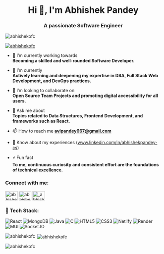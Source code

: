 <h1 align="center">Hi 👋, I'm Abhishek Pandey</h1>
<h3 align="center">A passionate Software Engineer</h3>

<p align="left"> <img src="https://komarev.com/ghpvc/?username=abhishekofc&label=Profile%20views&color=0e75b6&style=flat" alt="abhishekofc" /> </p>

<p align="left"> <a href="https://github.com/ryo-ma/github-profile-trophy"><img src="https://github-profile-trophy.vercel.app/?username=abhishekofc" alt="abhishekofc" /></a> </p>

- 🔭 I’m currently working towards <br/>**Becoming a skilled and well-rounded Software Developer.**

- 🌱 I’m currently<br/> **Actively learning and deepening my expertise in DSA, Full Stack Web Development, and DevOps practices.**

- 👯 I’m looking to collaborate on <br/>**Open Source Team Projects and promoting digital accessibility for all users.**
  
- 💬 Ask me about<br/> **Topics related to Data Structures, Frontend Development, and frameworks such as React.**
  <br/>

- 📫 How to reach me **avipandey667@gmail.com**

- 📄 Know about my experiences (www.linkedin.com/in/abhishekpandey-cs)
  <br/>

- ⚡ Fun fact <br/>**To me, continuous curiosity and consistent effort are the foundations of technical excellence.**

<h3 align="left">Connect with me:</h3>
<p align="left">
<a href="https://linkedin.com/in/abhishekpandey-cs" target="blank"><img align="center" src="https://raw.githubusercontent.com/rahuldkjain/github-profile-readme-generator/master/src/images/icons/Social/linked-in-alt.svg" alt="abhishekpandey-cs" height="30" width="40" /></a>
<a href="https://instagram.com/abhishek.ofc_" target="blank"><img align="center" src="https://raw.githubusercontent.com/rahuldkjain/github-profile-readme-generator/master/src/images/icons/Social/instagram.svg" alt="abhishek.ofc_" height="30" width="40" /></a>
<a href="https://www.leetcode.com/_abhishekpandey__/" target="blank"><img align="center" src="https://raw.githubusercontent.com/rahuldkjain/github-profile-readme-generator/master/src/images/icons/Social/leet-code.svg" alt="_abhishekpandey__/" height="30" width="40" /></a>
</p>

<h3 align="left">🚀 Tech Stack:</h3>

<p align="left">
  <img src="https://img.shields.io/badge/React-20232A?style=for-the-badge&logo=react&logoColor=61DAFB" alt="React"/>
  <img src="https://img.shields.io/badge/MongoDB-4EA94B?style=for-the-badge&logo=mongodb&logoColor=white" alt="MongoDB"/>
  <img src="https://img.shields.io/badge/Java-ED8B00?style=for-the-badge&logo=java&logoColor=white" alt="Java"/>
  <img src="https://img.shields.io/badge/C-00599C?style=for-the-badge&logo=c&logoColor=white" alt="C"/>
  <img src="https://img.shields.io/badge/HTML5-E34F26?style=for-the-badge&logo=html5&logoColor=white" alt="HTML5"/>
  <img src="https://img.shields.io/badge/CSS3-1572B6?style=for-the-badge&logo=css3&logoColor=white" alt="CSS3"/>
  <img src="https://img.shields.io/badge/Netlify-000000?style=for-the-badge&logo=netlify&logoColor=00C7B7" alt="Netlify"/>
  <img src="https://img.shields.io/badge/Render-46E3B7?style=for-the-badge&logo=render&logoColor=white" alt="Render"/>
  <img src="https://img.shields.io/badge/MUI-007FFF?style=for-the-badge&logo=mui&logoColor=white" alt="MUI"/>
  <img src="https://img.shields.io/badge/Socket.io-010101?style=for-the-badge&logo=socket.io&logoColor=white" alt="Socket.IO"/>
</p>



<p><img align="left" src="https://github-readme-stats.vercel.app/api/top-langs?username=abhishekofc&show_icons=true&locale=en&layout=compact" alt="abhishekofc" /></p>

<p>&nbsp;<img align="center" src="https://github-readme-stats.vercel.app/api?username=abhishekofc&show_icons=true&locale=en" alt="abhishekofc" /></p>

<p><img align="center" src="https://github-readme-streak-stats.herokuapp.com/?user=abhishekofc&" alt="abhishekofc" /></p>
